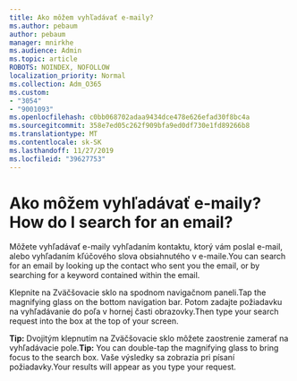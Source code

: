 ```yaml
---
title: Ako môžem vyhľadávať e-maily?
ms.author: pebaum
author: pebaum
manager: mnirkhe
ms.audience: Admin
ms.topic: article
ROBOTS: NOINDEX, NOFOLLOW
localization_priority: Normal
ms.collection: Adm_O365
ms.custom:
- "3054"
- "9001093"
ms.openlocfilehash: c0bb068702adaa9434dce478e626efad30f8bc4a
ms.sourcegitcommit: 358e7ed05c262f909bfa9ed0df730e1fd89266b8
ms.translationtype: MT
ms.contentlocale: sk-SK
ms.lasthandoff: 11/27/2019
ms.locfileid: "39627753"
---
```

# <a name="how-do-i-search-for-an-email"></a><span data-ttu-id="a62fc-102">Ako môžem vyhľadávať e-maily?</span><span class="sxs-lookup"><span data-stu-id="a62fc-102">How do I search for an email?</span></span>

<span data-ttu-id="a62fc-103">Môžete vyhľadávať e-maily vyhľadaním kontaktu, ktorý vám poslal e-mail, alebo vyhľadaním kľúčového slova obsiahnutého v e-maile.</span><span class="sxs-lookup"><span data-stu-id="a62fc-103">You can search for an email by looking up the contact who sent you the email, or by searching for a keyword contained within the email.</span></span>

<span data-ttu-id="a62fc-104">Klepnite na Zväčšovacie sklo na spodnom navigačnom paneli.</span><span class="sxs-lookup"><span data-stu-id="a62fc-104">Tap the magnifying glass on the bottom navigation bar.</span></span> <span data-ttu-id="a62fc-105">Potom zadajte požiadavku na vyhľadávanie do poľa v hornej časti obrazovky.</span><span class="sxs-lookup"><span data-stu-id="a62fc-105">Then type your search request into the box at the top of your screen.</span></span> 

<span data-ttu-id="a62fc-106">**Tip:** Dvojitým klepnutím na Zväčšovacie sklo môžete zaostrenie zamerať na vyhľadávacie pole.</span><span class="sxs-lookup"><span data-stu-id="a62fc-106">**Tip:** You can double-tap the magnifying glass to bring focus to the search box.</span></span> <span data-ttu-id="a62fc-107">Vaše výsledky sa zobrazia pri písaní požiadavky.</span><span class="sxs-lookup"><span data-stu-id="a62fc-107">Your results will appear as you type your request.</span></span> 
